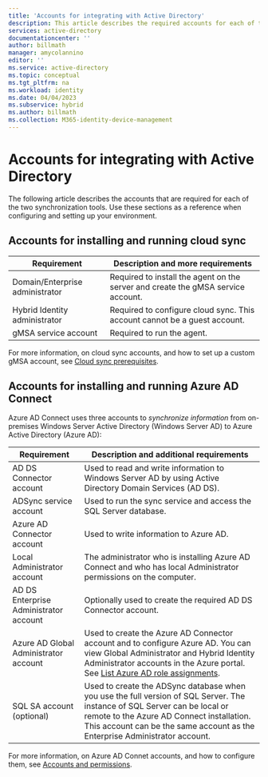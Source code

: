 ```yaml
---
title: 'Accounts for integrating with Active Directory'
description: This article describes the required accounts for each of the synchronization tools.
services: active-directory
documentationcenter: ''
author: billmath
manager: amycolannino
editor: ''
ms.service: active-directory
ms.topic: conceptual
ms.tgt_pltfrm: na
ms.workload: identity
ms.date: 04/04/2023
ms.subservice: hybrid
ms.author: billmath
ms.collection: M365-identity-device-management
---
```


# Accounts for integrating with Active Directory

The following article describes the accounts that are required for each of the two synchronization tools.  Use these sections as a reference when configuring and setting up your environment.

## Accounts for installing and running cloud sync 

|Requirement|Description and more requirements|
|-----|-----|
|Domain/Enterprise administrator|Required to install the agent on the server and create the gMSA service account.|
|Hybrid Identity administrator|Required to configure cloud sync.  This account cannot be a guest account.|
|gMSA service account|Required to run the agent.| 

For more information, on cloud sync accounts, and how to set up a custom gMSA account, see [Cloud sync prerequisites](cloud-sync/how-to-prerequisites.md).

## Accounts for installing and running Azure AD Connect

Azure AD Connect uses three accounts to *synchronize information* from on-premises Windows Server Active Directory (Windows Server AD) to Azure Active Directory (Azure AD):


|Requirement|Description and additional requirements|
|-----|-----|
|AD DS Connector account|Used to read and write information to Windows Server AD by using Active Directory Domain Services (AD DS).|
|ADSync service account|Used to run the sync service and access the SQL Server database.|
|Azure AD Connector account|Used to write information to Azure AD.|
|Local Administrator account|The administrator who is installing Azure AD Connect and who has local Administrator permissions on the computer.|
|AD DS Enterprise Administrator account|Optionally used to create the required AD DS Connector account.|
|Azure AD Global Administrator account|Used to create the Azure AD Connector account and to configure Azure AD. You can view Global Administrator and Hybrid Identity Administrator accounts in the Azure portal. See [List Azure AD role assignments](../roles/view-assignments.md).|
|SQL SA account (optional)|Used to create the ADSync database when you use the full version of SQL Server. The instance of SQL Server can be local or remote to the Azure AD Connect installation. This account can be the same account as the Enterprise Administrator account.|

For more information, on Azure AD Connet accounts, and how to configure them, see [Accounts and permissions](connect/reference-connect-accounts-permissions.md).




